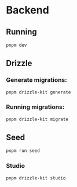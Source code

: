 # Backend

## Running

```bash
pnpm dev
```

## Drizzle

### Generate migrations:

```bash
pnpm drizzle-kit generate
```

### Running migrations:

```bash
pnpm drizzle-kit migrate
```

## Seed

```bash
pnpm run seed
```

### Studio

```bash
pnpm drizzle-kit studio
```
